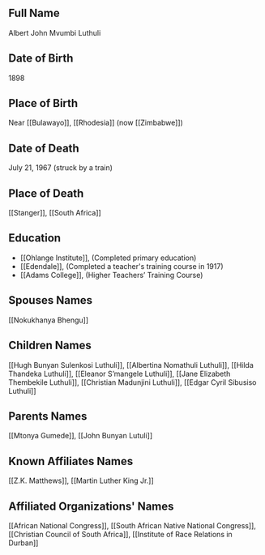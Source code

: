 ## Full Name
Albert John Mvumbi Luthuli

## Date of Birth
1898

## Place of Birth
Near [[Bulawayo]], [[Rhodesia]] (now [[Zimbabwe]])

## Date of Death
July 21, 1967 (struck by a train)

## Place of Death
[[Stanger]], [[South Africa]]

## Education
- [[Ohlange Institute]], (Completed primary education)
- [[Edendale]], (Completed a teacher's training course in 1917)
- [[Adams College]], (Higher Teachers’ Training Course)

## Spouses Names
[[Nokukhanya Bhengu]]

## Children Names
[[Hugh Bunyan Sulenkosi Luthuli]], [[Albertina Nomathuli Luthuli]], [[Hilda Thandeka Luthuli]], [[Eleanor S’mangele Luthuli]], [[Jane Elizabeth Thembekile Luthuli]], [[Christian Madunjini Luthuli]], [[Edgar Cyril Sibusiso Luthuli]]

## Parents Names
[[Mtonya Gumede]], [[John Bunyan Lutuli]]

## Known Affiliates Names
[[Z.K. Matthews]], [[Martin Luther King Jr.]]

## Affiliated Organizations' Names
[[African National Congress]], [[South African Native National Congress]], [[Christian Council of South Africa]], [[Institute of Race Relations in Durban]]


